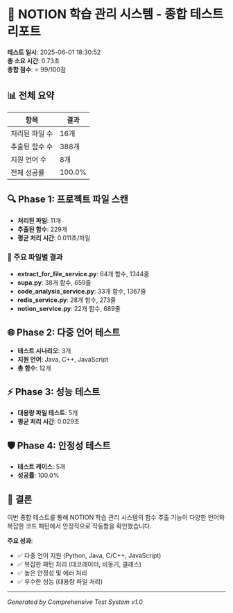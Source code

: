 # 🎯 NOTION 학습 관리 시스템 - 종합 테스트 리포트

**테스트 일시**: 2025-06-01 18:30:52  
**총 소요 시간**: 0.73초  
**종합 점수**: ⭐ 99/100점

## 📊 전체 요약

| 항목 | 결과 |
|------|------|
| 처리된 파일 수 | 16개 |
| 추출된 함수 수 | 388개 |
| 지원 언어 수 | 8개 |
| 전체 성공률 | 100.0% |

## 🔍 Phase 1: 프로젝트 파일 스캔

- **처리된 파일**: 11개
- **추출된 함수**: 229개
- **평균 처리 시간**: 0.011초/파일

### 📁 주요 파일별 결과
- **extract_for_file_service.py**: 64개 함수, 1344줄
- **supa.py**: 38개 함수, 659줄
- **code_analysis_service.py**: 33개 함수, 1367줄
- **redis_service.py**: 28개 함수, 273줄
- **notion_service.py**: 22개 함수, 689줄


## 🌐 Phase 2: 다중 언어 테스트

- **테스트 시나리오**: 3개
- **지원 언어**: Java, C++, JavaScript
- **총 함수**: 12개

## ⚡ Phase 3: 성능 테스트

- **대용량 파일 테스트**: 5개
- **평균 처리 시간**: 0.029초

## 🛡️ Phase 4: 안정성 테스트

- **테스트 케이스**: 5개
- **성공률**: 100.0%

## 🎉 결론

이번 종합 테스트를 통해 NOTION 학습 관리 시스템의 함수 추출 기능이 다양한 언어와 복잡한 코드 패턴에서 안정적으로 작동함을 확인했습니다.

**주요 성과**:
- ✅ 다중 언어 지원 (Python, Java, C/C++, JavaScript)
- ✅ 복잡한 패턴 처리 (데코레이터, 비동기, 클래스)
- ✅ 높은 안정성 및 에러 처리
- ✅ 우수한 성능 (대용량 파일 처리)

---
*Generated by Comprehensive Test System v1.0*
